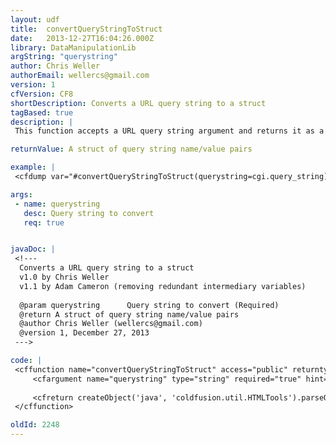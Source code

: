 ```yaml
---
layout: udf
title:  convertQueryStringToStruct
date:   2013-12-27T16:04:26.000Z
library: DataManipulationLib
argString: "querystring"
author: Chris Weller
authorEmail: wellercs@gmail.com
version: 1
cfVersion: CF8
shortDescription: Converts a URL query string to a struct
tagBased: true
description: |
 This function accepts a URL query string argument and returns it as a structure.

returnValue: A struct of query string name/value pairs

example: |
 <cfdump var="#convertQueryStringToStruct(querystring=cgi.query_string)#">

args:
 - name: querystring
   desc: Query string to convert
   req: true


javaDoc: |
 <!---
  Converts a URL query string to a struct
  v1.0 by Chris Weller
  v1.1 by Adam Cameron (removing redundant intermediary variables)
  
  @param querystring      Query string to convert (Required)
  @return A struct of query string name/value pairs 
  @author Chris Weller (wellercs@gmail.com) 
  @version 1, December 27, 2013 
 --->

code: |
 <cffunction name="convertQueryStringToStruct" access="public" returntype="struct" output="false" hint="I accept a URL query string and return it as a structure.">
     <cfargument name="querystring" type="string" required="true" hint="I am the query string for which to parse.">
 
     <cfreturn createObject('java', 'coldfusion.util.HTMLTools').parseQueryString(arguments.querystring)>
 </cffunction>

oldId: 2248
---
```


